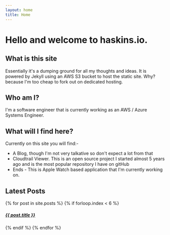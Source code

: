```yaml
---
layout: home
title: Home
---
```


# Hello and welcome to haskins.io.

## What is this site
Essentially it's a dumping ground for all my thoughts and ideas. It is powered by Jekyll using an AWS S3 bucket to host
the static site. Why? because I'm too cheap to fork out on dedicated hosting.

## Who am I?
I'm a software engineer that is currently working as an AWS / Azure Systems Engineer.

## What will I find here?
Currently on this site you will find:-
* A Blog, though I'm not very talkative so don't expect a lot from that
* Cloudtrail Viewer. This is an open source project I started almost 5 years ago and is the most popular repository I
have on gitHub
* Ends - This is Apple Watch based application that I'm currently working on.

## Latest Posts
<div>
    {% for post in site.posts %}
        {% if forloop.index < 6 %}
           <h5><a href="{{ post.url }}">{{ post.title }}</a></h5>
        {% endif %}
    {% endfor %}
</div>